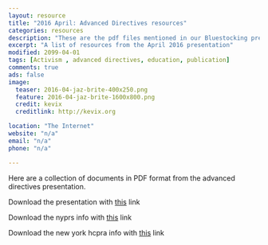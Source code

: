 ```yaml
---
layout: resource
title: "2016 April: Advanced Directives resources"
categories: resources
description: "These are the pdf files mentioned in our Bluestocking presentation for April 2016"
excerpt: "A list of resources from the April 2016 presentation"
modified: 2099-04-01
tags: [Activism , advanced directives, education, publication]
comments: true
ads: false
image:
  teaser: 2016-04-jaz-brite-400x250.png
  feature: 2016-04-jaz-brite-1600x800.png
  credit: kevix
  creditlink: http://kevix.org

location: "The Internet"
website: "n/a"
email: "n/a"
phone: "n/a"

---
```


Here are a collection of documents in PDF format from the advanced directives presentation.

Download the presentation with [this](/images/2016-04-08-icarus-nyc-advanced-directives-handout.pdf) link

Download the nyprs info with [this](/images/2016-04-08-icarus-nyc-nyprs-info.pdf) link

Download the new york hcpra info with [this](/images/2016-04-08-icarus-nyc-new-york-hcpra.pdf) link
